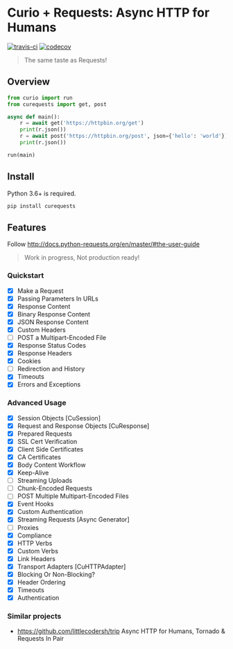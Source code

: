 # Curio + Requests: Async HTTP for Humans

[![travis-ci](https://api.travis-ci.org/guyskk/curequests.svg?branch=master)](https://travis-ci.org/guyskk/curequests) [![codecov](https://codecov.io/gh/guyskk/curequests/branch/master/graph/badge.svg)](https://codecov.io/gh/guyskk/curequests)
> The same taste as Requests!

## Overview

```python
from curio import run
from curequests import get, post

async def main():
    r = await get('https://httpbin.org/get')
    print(r.json())
    r = await post('https://httpbin.org/post', json={'hello': 'world'})
    print(r.json())

run(main)
```

## Install

Python 3.6+ is required.

```bash
pip install curequests
```

## Features

Follow http://docs.python-requests.org/en/master/#the-user-guide

> Work in progress, Not production ready!

### Quickstart

- [x] Make a Request
- [x] Passing Parameters In URLs
- [x] Response Content
- [x] Binary Response Content
- [x] JSON Response Content
- [x] Custom Headers
- [ ] POST a Multipart-Encoded File
- [x] Response Status Codes
- [x] Response Headers
- [x] Cookies
- [ ] Redirection and History
- [x] Timeouts
- [x] Errors and Exceptions

### Advanced Usage

- [x] Session Objects [CuSession]
- [x] Request and Response Objects [CuResponse]
- [x] Prepared Requests
- [x] SSL Cert Verification
- [x] Client Side Certificates
- [x] CA Certificates
- [x] Body Content Workflow
- [x] Keep-Alive
- [ ] Streaming Uploads
- [ ] Chunk-Encoded Requests
- [ ] POST Multiple Multipart-Encoded Files
- [x] Event Hooks
- [x] Custom Authentication
- [x] Streaming Requests [Async Generator]
- [ ] Proxies
- [x] Compliance
- [x] HTTP Verbs
- [x] Custom Verbs
- [x] Link Headers
- [x] Transport Adapters [CuHTTPAdapter]
- [x] Blocking Or Non-Blocking?
- [x] Header Ordering
- [x] Timeouts
- [x] Authentication

### Similar projects

- https://github.com/littlecodersh/trip
  Async HTTP for Humans, Tornado & Requests In Pair
